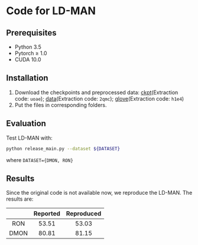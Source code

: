 # Code for LD-MAN

## Prerequisites

* Python 3.5
* Pytorch ≥ 1.0
* CUDA 10.0


## Installation

1. Download the checkpoints and preprocessed data: [ckpt](https://pan.baidu.com/s/1Tti39gAHnjYT0OrF6deAhw)(Extraction code: ```uoae```); [data](https://pan.baidu.com/s/1phGdJTGiMdexYNaljjm1gA)(Extraction code: ```2qmc```); [glove](https://pan.baidu.com/s/1EONiX9YV8CmunMKikPBLTA)(Extraction code: ```h1e4```)
2. Put the files in corresponding folders.


## Evaluation

Test LD-MAN with:

```bash
python release_main.py --dataset ${DATASET}
```

where ```DATASET={DMON, RON}```

## Results

Since the original code is not available now, we reproduce the LD-MAN. The results are:

|  | Reported | Reproduced |
| :-----: | :----: | :----: |
| RON | 53.51 | 53.03 |
| DMON | 80.81 | 81.15 |


